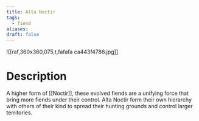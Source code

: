 ```yaml
---
title: Alta Noctir
tags:
  - fiend
aliases: 
draft: false
---
```

![[raf,360x360,075,t,fafafa ca443f4786.jpg]]
# Description
A higher form of [[Noctir]], these evolved fiends are a unifying force that bring more fiends under their control. Alta Noctir form their own hierarchy with others of their kind to spread their hunting grounds and control larger territories.
